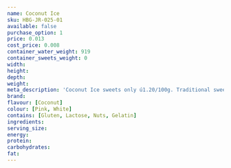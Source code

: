 ```yaml
---
name: Coconut Ice
sku: HBG-JR-025-01
available: false
purchase_option: 1
price: 0.013
cost_price: 0.008
container_water_weight: 919
container_sweets_weight: 0
width: 
height: 
depth: 
weight: 
meta_description: 'Coconut Ice sweets only ú1.20/100g. Traditional sweets and more at Humbugs Confectionery Store. Specialists in satisfying your sweet tooth!'
brand: 
flavour: [Coconut]
colour: [Pink, White]
contains: [Gluten, Lactose, Nuts, Gelatin]
ingredients: 
serving_size: 
energy: 
protein: 
carbohydrates: 
fat: 
---
```

